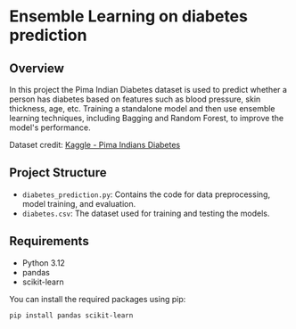 # Ensemble Learning on diabetes prediction

## Overview

In this project the Pima Indian Diabetes dataset is used to predict whether a person has diabetes based on features such as blood pressure, skin thickness, age, etc. Training a standalone model and then use ensemble learning techniques, including Bagging and Random Forest, to improve the model's performance.

Dataset credit: [Kaggle - Pima Indians Diabetes](https://www.kaggle.com/gargmanas/pima-indians-diabetes)

## Project Structure

- `diabetes_prediction.py`: Contains the code for data preprocessing, model training, and evaluation.
- `diabetes.csv`: The dataset used for training and testing the models.

## Requirements

- Python 3.12
- pandas
- scikit-learn

You can install the required packages using pip:

```bash
pip install pandas scikit-learn
